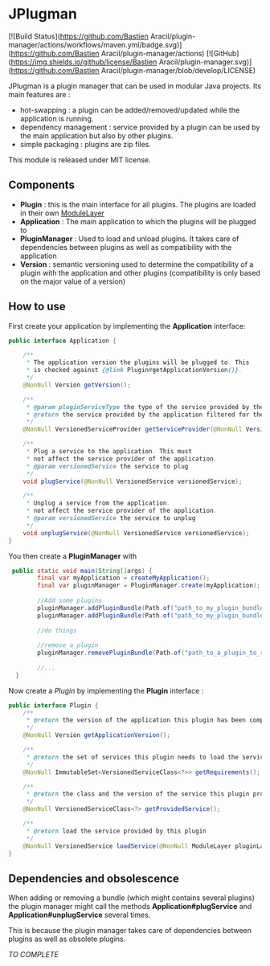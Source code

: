 # JPlugman

[![Build Status](https://github.com/Bastien Aracil/plugin-manager/actions/workflows/maven.yml/badge.svg)](https://github.com/Bastien Aracil/plugin-manager/actions)
[![GitHub](https://img.shields.io/github/license/Bastien Aracil/plugin-manager.svg)](https://github.com/Bastien Aracil/plugin-manager/blob/develop/LICENSE)

JPlugman is a plugin manager that can be used in modular Java projects. Its main features are :

* hot-swapping : a plugin can be added/removed/updated while the application is running.
* dependency management : service provided by a plugin can be used by the main application but also by other plugins.
* simple packaging : plugins are zip files.

This module is released under MIT license.

## Components

* **Plugin** : this is the main interface for all plugins. The plugins are loaded in their own [ModuleLayer](https://docs.oracle.com/en/java/javase/15/docs/api/java.base/java/lang/ModuleLayer.html)
* **Application** : The main application to which the plugins will be plugged to
* **PluginManager** : Used to load and unload plugins. It takes care of dependencies between plugins as well as compatibility with the application
* **Version** : semantic versioning used to determine the compatibility of a plugin with the application and other plugins (compatibility is only based on the major value of a version)

## How to use

First create your application by implementing the **Application** interface:

```java
public interface Application {

    /**
     * The application version the plugins will be plugged to. This
     * is checked against {@link Plugin#getApplicationVersion()}.
     */
    @NonNull Version getVersion();

    /**
     * @param pluginServiceType the type of the service provided by the plugin requesting the application service provider
     * @return the service provided by the application filtered for the provided <code>pluginServiceType</code>
     */
    @NonNull VersionedServiceProvider getServiceProvider(@NonNull VersionedServiceClass<?> pluginServiceType);

    /**
     * Plug a service to the application. This must
     * not affect the service provider of the application.
     * @param versionedService the service to plug
     */
    void plugService(@NonNull VersionedService versionedService);

    /**
     * Unplug a service from the application.
     * not affect the service provider of the application.
     * @param versionedService the service to unplug
     */
    void unplugService(@NonNull VersionedService versionedService);
}
```
You then create a **PluginManager** with

```java
 public static void main(String[]args) {
        final var myApplication = createMyApplication();
        final var pluginManager = PluginManager.create(myApplication);
        
        //Add some plugins
        pluginManager.addPluginBundle(Path.of("path_to_my_plugin_bundle1"));
        pluginManager.addPluginBundle(Path.of("path_to_my_plugin_bundle2"));
        
        //do things
        
        //remove a plugin
        pluginManager.removePluginBundle(Path.of("path_to_a_plugin_to_remove"));
        
        //...
  }
```

Now create a *Plugin* by implementing the **Plugin** interface :

```java
public interface Plugin {
    /**
     * @return the version of the application this plugin has been compiled for
     */
    @NonNull Version getApplicationVersion();

    /**
     * @return the set of services this plugin needs to load the service it provides
     */
    @NonNull ImmutableSet<VersionedServiceClass<?>> getRequirements();

    /**
     * @return the class and the version of the service this plugin provides
     */
    @NonNull VersionedServiceClass<?> getProvidedService();

    /**
     * @return load the service provided by this plugin
     */
    @NonNull VersionedService loadService(@NonNull ModuleLayer pluginLayer, @NonNull ServiceProvider serviceProvider);
}
```



## Dependencies and obsolescence

When adding or removing a bundle (which might contains several plugins) the plugin manager might call the methods **Application#plugService** and **Application#unplugService** several times.

This is because the plugin manager takes care of dependencies between plugins as well as obsolete plugins.

*TO COMPLETE*






